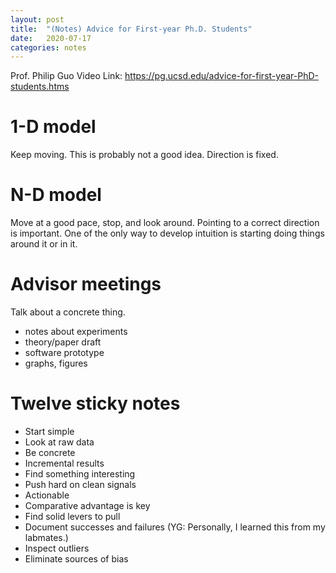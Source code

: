 ```yaml
---
layout: post
title:  "(Notes) Advice for First-year Ph.D. Students"
date:   2020-07-17
categories: notes
---
```


Prof. Philip Guo
Video Link: https://pg.ucsd.edu/advice-for-first-year-PhD-students.htms

# 1-D model
Keep moving. This is probably not a good idea. Direction is fixed.

# N-D model
Move at a good pace, stop, and look around.
Pointing to a correct direction is important.
One of the only way to develop intuition is starting doing things around it or in it.

# Advisor meetings
Talk about a concrete thing.
- notes about experiments
- theory/paper draft
- software prototype
- graphs, figures 

# Twelve sticky notes
- Start simple
- Look at raw data
- Be concrete
- Incremental results
- Find something interesting
- Push hard on clean signals
- Actionable
- Comparative advantage is key
- Find solid levers to pull
- Document successes and failures (YG: Personally, I learned this from my labmates.)
- Inspect outliers
- Eliminate sources of bias
